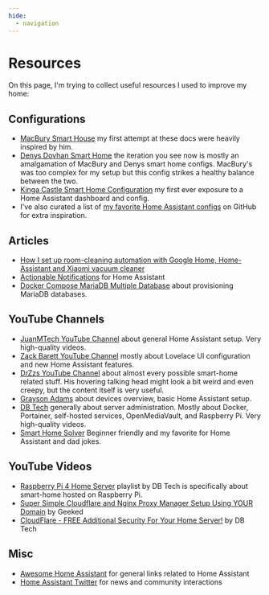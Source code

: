 ```yaml
---
hide:
  - navigation
---
```


# Resources

On this page, I'm trying to collect useful resources I used to improve my home:

## Configurations

- [MacBury Smart House](https://macbury.github.io/SmartHouse) my first attempt at these docs were heavily inspired by him.
- [Denys Dovhan Smart Home](https://denysdovhan.com/smart-home) the iteration you see now is mostly an amalgamation of MacBury and Denys smart home configs. MacBury's was too complex for my setup but this config strikes a healthy balance between the two.
- [Kinga Castle Smart Home Configuration](https://github.com/JamesMcCarthy79/Home-Assistant-Config) my first ever exposure to a Home Assistant dashboard and config.
- I've also curated a list of [my favorite Home Assistant configs](https://github.com/stars/twhite96/lists/home-assistant-configs) on GitHub for extra inspiration.

## Articles

- [How I set up room-cleaning automation with Google Home, Home-Assistant and Xiaomi vacuum cleaner](https://hackernoon.com/how-i-set-up-room-cleaning-automation-with-google-home-home-assistant-and-xiaomi-vacuum-cleaner-9149e0267e6d)
- [Actionable Notifications](https://companion.home-assistant.io/docs/notifications/actionable-notifications/) for
  Home Assistant
- [Docker Compose MariaDB Multiple Database](https://onexlab-io.medium.com/docker-compose-mariadb-multiple-database-c24f75f4c3c8) about provisioning MariaDB databases.

## YouTube Channels

- [JuanMTech YouTube Channel](https://www.youtube.com/channel/UCR7Xa7cU9wfkSY9v3yN2Vtw) about general Home Assistant setup. Very high-quality videos.
- [Zack Barett YouTube Channel](https://www.youtube.com/channel/UCXpteV7qpsWi9uUkOeLAhaA) mostly about Lovelace UI configuration and new Home Assistant features.
- [DrZzs YouTube Channel](https://www.youtube.com/channel/UC7G4tLa4Kt6A9e3hJ-HO8ng) about almost every possible smart-home related stuff. His hovering talking head might look a bit weird and even creepy, but the content itself is very useful.
- [Grayson Adams](https://www.youtube.com/channel/UCOvOYHQOgKg5m0uGmbweZBw) about devices overview, basic Home Assistant setup.
- [DB Tech](https://www.youtube.com/c/DBTechYT) generally about server administration. Mostly about Docker, Portainer, self-hosted services, OpenMediaVault, and Raspberry Pi. Very high-quality videos.
- [Smart Home Solver](https://www.youtube.com/c/SmartHomeSolver) Beginner friendly and my favorite for Home Assistant and dad jokes.

## YouTube Videos

- [Raspberry Pi 4 Home Server](https://www.youtube.com/playlist?list=PLhMI0SExGwfAU-UMeKxd1Lu5_a60AlA9N) playlist by DB Tech is specifically about smart-home hosted on Raspberry Pi.
- [Super Simple Cloudflare and Nginx Proxy Manager Setup Using YOUR Domain](https://youtu.be/cI17WMKtntA) by Geeked
- [CloudFlare - FREE Additional Security For Your Home Server!](https://youtu.be/m-RYTu-Qq3A) by DB Tech

## Misc

- [Awesome Home Assistant](https://www.awesome-ha.com/) for general links related to Home Assistant
- [Home Assistant Twitter](https://twitter.com/home_assistant) for news and community interactions

